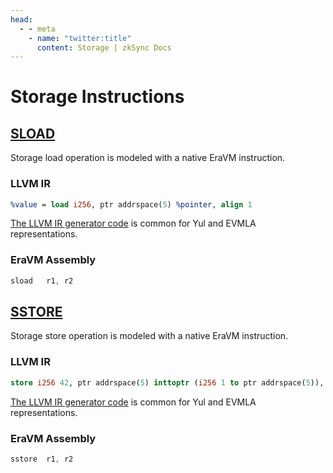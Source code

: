 ```yaml
---
head:
  - - meta
    - name: "twitter:title"
      content: Storage | zkSync Docs
---
```


# Storage Instructions

## [SLOAD](https://www.evm.codes/#54?fork=shanghai)

Storage load operation is modeled with a native EraVM instruction.

### LLVM IR

```llvm
%value = load i256, ptr addrspace(5) %pointer, align 1
```

[The LLVM IR generator code](https://github.com/matter-labs/era-compiler-llvm-context/blob/main/src/eravm/evm/storage.rs#L13) is common for Yul and EVMLA representations.

### EraVM Assembly

```nasm
sload   r1, r2
```

## [SSTORE](https://www.evm.codes/#55?fork=shanghai)

Storage store operation is modeled with a native EraVM instruction.

### LLVM IR

```llvm
store i256 42, ptr addrspace(5) inttoptr (i256 1 to ptr addrspace(5)), align 1
```

[The LLVM IR generator code](https://github.com/matter-labs/era-compiler-llvm-context/blob/main/src/eravm/evm/storage.rs#L34) is common for Yul and EVMLA representations.

### EraVM Assembly

```nasm
sstore  r1, r2
```
